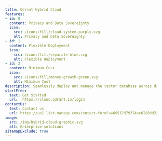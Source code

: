 ```yaml
---
title: Qdrant Hybrid Cloud
features: 
- id: 0
  content: Privacy and Data Sovereignty
  icon:
    src: /icons/fill/cloud-system-purple.svg
    alt: Privacy and Data Sovereignty
- id: 1
  content: Flexible Deployment
  icon:
    src: /icons/fill/separate-blue.svg
    alt: Flexible Deployment
- id: 2
  content: Minimum Cost
  icon:
    src: /icons/fill/money-growth-green.svg
    alt: Minimum Cost
description: Seamlessly deploy and manage the vector database across diverse environments, ensuring performance, security, and cost efficiency for AI-driven applications.
startFree:
  text: Get Started
  url:  https://cloud.qdrant.io/login
contactUs:
  text: Contact us
  url: https://us1.list-manage.com/contact-form?u=69617d79374ac6280dd2230b2&form_id=cce004c91b038a38e5ef1ece5318fd1e
image:
  src: /img/hybrid-cloud-graphic.svg
  alt: Enterprise-solutions
sitemapExclude: true
---
```


